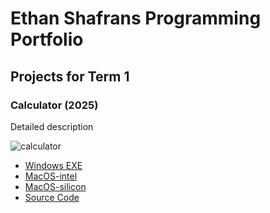 # Ethan Shafrans Programming Portfolio

## Projects for Term 1

### Calculator (2025)

Detailed description

![calculator](https://github.com/9730837/portfolio-p3/blob/main/images/calc.png?raw=true)

*   [Windows EXE]()
*   [MacOS-intel]()
*   [MacOS-silicon]()
*   [Source Code]()


